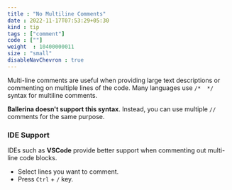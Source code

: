 ```yaml
---
title : "No Multiline Comments"
date : 2022-11-17T07:53:29+05:30
kind : tip 
tags : ["comment"] 
code : [""] 
weight  : 10400000011
size : "small"
disableNavChevron : true
---
```


Multi-line comments are useful when providing large text descriptions or commenting on multiple lines of the code. Many languages use `/*  */` syntax for multiline comments. 

**Ballerina doesn't support this syntax**. Instead, you can use multiple `//` comments for the same purpose.

<!--more-->

### IDE Support

IDEs such as **VSCode** provide better support when commenting out multi-line code blocks.

- Select lines you want to comment.
- Press `Ctrl` + `/` key.
